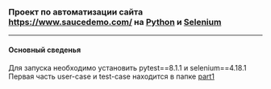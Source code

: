### Проект по автоматизации сайта https://www.saucedemo.com/ на [Python](https://www.python.org/) и [Selenium](https://www.selenium.dev/)
---

#### Основный сведенья
Для запуска необходимо установить pytest==8.1.1 и selenium==4.18.1
Первая часть user-case и test-case находится в папке [part1](https://github.com/akaMiller/selenium_automation/tree/main/part1)

